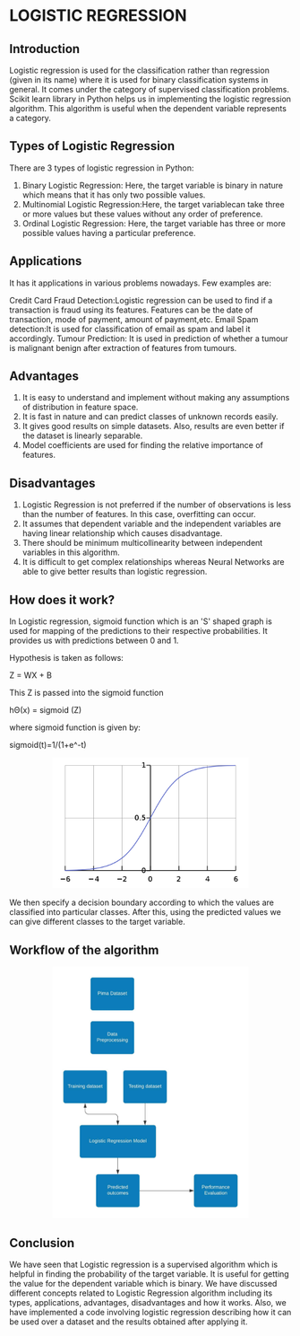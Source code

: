 # LOGISTIC REGRESSION

## Introduction

Logistic regression is used for the classification rather than regression (given in its name) where it is used for binary classification systems in general. It comes under the category of supervised classification problems. Scikit learn library in Python helps us in implementing the logistic regression algorithm. This algorithm is useful when the dependent variable represents a category.

## Types of Logistic Regression

There are 3 types of logistic regression in Python:
1. Binary Logistic Regression: Here, the target variable is binary in nature which means that it has only two possible values.
2. Multinomial Logistic Regression:Here, the target variablecan take three or more values but these values without any order of preference.
3. Ordinal Logistic Regression: Here, the target variable has three or more possible values having a particular preference.

## Applications

It has it applications in various problems nowadays. Few examples are:

Credit Card Fraud Detection:Logistic regression can be used to find if a transaction is fraud using its features. Features can be the date of transaction, mode of payment, amount of payment,etc.
Email Spam detection:It is used for classification of email as spam and label it accordingly.
Tumour Prediction: It is used in prediction of whether a tumour is malignant benign after extraction of features from tumours.

## Advantages 

1. It is easy to understand and implement without making any assumptions of distribution in feature space.
2. It is fast in nature and can predict classes of unknown records easily.
3. It gives good results on simple datasets. Also, results are even better if the dataset is linearly separable. 
4. Model coefficients are used for finding the relative importance of features.

## Disadvantages

1. Logistic Regression is not preferred if the number of observations is less than the number of features. In this case, overfitting can occur.
2. It assumes that dependent variable and the independent variables are having linear relationship which causes disadvantage. 
3. There should be minimum multicollinearity between independent variables in this algorithm.
4. It is difficult to get complex relationships whereas Neural Networks are able to give better results than logistic regression.

## How does it work?

In Logistic regression, sigmoid function which is an 'S' shaped graph is used for mapping of the predictions to their respective probabilities. It provides us with predictions between 0 and 1.

Hypothesis is taken as follows:

Z = WX + B

This Z is passed into the sigmoid function

hΘ(x) = sigmoid (Z)

where sigmoid function is given by:

sigmoid(t)=1/(1+e^-t)

<p align="center">
  <img src="Sigmoid Curve.png" width="350" title="sigmoid curve">
</p>
We then specify a decision boundary according to which the values are classified into particular classes. After this, using the predicted values we can give different classes to the target variable.

## Workflow of the algorithm

<p align="center">
  <img src="Code flowchart.jpeg" width="350" title="flowchart of code example">
</p>

## Conclusion

We have seen that Logistic regression is a supervised algorithm which is helpful in finding the probability of the target variable. It is useful for getting the value for the dependent variable which is binary. We have discussed different concepts related to Logistic Regression algorithm including its types, applications, advantages, disadvantages and how it works. Also, we have implemented a code involving logistic regression describing how it can be used over a dataset and the results obtained after applying it.
